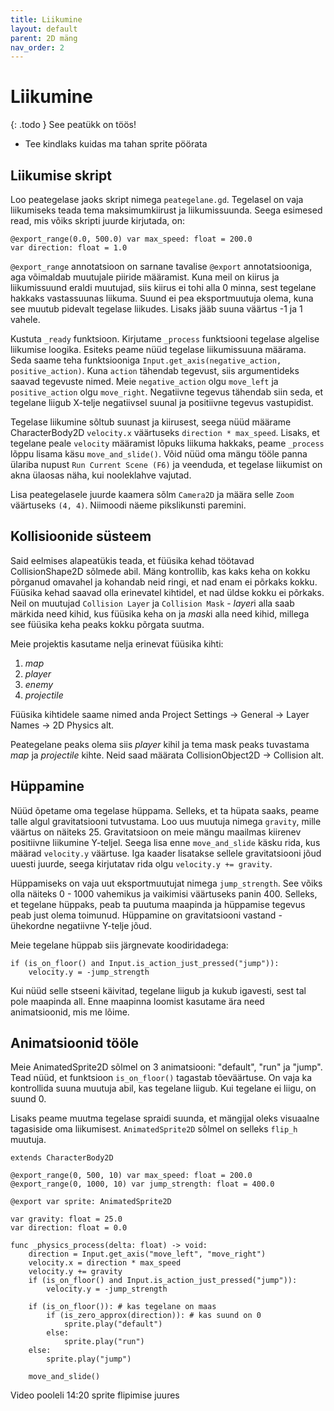 ```yaml
---
title: Liikumine
layout: default
parent: 2D mäng
nav_order: 2
---
```


# Liikumine

{: .todo }
See peatükk on töös!

-	Tee kindlaks kuidas ma tahan sprite pöörata

## Liikumise skript

Loo peategelase jaoks skript nimega `peategelane.gd`. Tegelasel on vaja liikumiseks teada tema maksimumkiirust ja liikumissuunda. Seega esimesed read, mis võiks skripti juurde kirjutada, on:

```gdscript
@export_range(0.0, 500.0) var max_speed: float = 200.0
var direction: float = 1.0
```

`@export_range` annotatsioon on sarnane tavalise `@export` annotatsiooniga, aga võimaldab muutujale piiride määramist. Kuna meil on kiirus ja liikumissuund eraldi muutujad, siis kiirus ei tohi alla 0 minna, sest tegelane hakkaks vastassuunas liikuma. Suund ei pea eksportmuutuja olema, kuna see muutub pidevalt tegelase liikudes. Lisaks jääb suuna väärtus -1 ja 1 vahele.

Kustuta `_ready` funktsioon. Kirjutame `_process` funktsiooni tegelase algelise liikumise loogika. Esiteks peame nüüd tegelase liikumissuuna määrama. Seda saame teha funktsiooniga `Input.get_axis(negative_action, positive_action)`. Kuna `action` tähendab tegevust, siis argumentideks saavad tegevuste nimed. Meie `negative_action` olgu `move_left` ja `positive_action` olgu `move_right`. Negatiivne tegevus tähendab siin seda, et tegelane liigub X-telje negatiivsel suunal ja positiivne tegevus vastupidist.

Tegelase liikumine sõltub suunast ja kiirusest, seega nüüd määrame CharacterBody2D `velocity.x` väärtuseks `direction * max_speed`. Lisaks, et tegelane peale `velocity` määramist lõpuks liikuma hakkaks, peame `_process` lõppu lisama käsu `move_and_slide()`. Võid nüüd oma mängu tööle panna ülariba nupust `Run Current Scene (F6)` ja veenduda, et tegelase liikumist on akna ülaosas näha, kui nooleklahve vajutad.

Lisa peategelasele juurde kaamera sõlm `Camera2D` ja määra selle `Zoom` väärtuseks `(4, 4)`. Niimoodi näeme pikslikunsti paremini.

## Kollisioonide süsteem

Said eelmises alapeatükis teada, et füüsika kehad töötavad CollisionShape2D sõlmede abil. Mäng kontrollib, kas kaks keha on kokku põrganud omavahel ja kohandab neid ringi, et nad enam ei põrkaks kokku. Füüsika kehad saavad olla erinevatel kihtidel, et nad üldse kokku ei põrkaks. Neil on muutujad `Collision Layer` ja `Collision Mask` - *layer*i alla saab märkida need kihid, kus füüsika keha on ja *mask*i alla need kihid, millega see füüsika keha peaks kokku põrgata suutma.

Meie projektis kasutame nelja erinevat füüsika kihti:

1.	*map*
2.	*player*
3.	*enemy*
4.	*projectile*

Füüsika kihtidele saame nimed anda Project Settings -> General -> Layer Names -> 2D Physics alt.

Peategelane peaks olema siis *player* kihil ja tema mask peaks tuvastama *map* ja *projectile* kihte. Neid saad määrata CollisionObject2D -> Collision alt.

## Hüppamine

Nüüd õpetame oma tegelase hüppama. Selleks, et ta hüpata saaks, peame talle algul gravitatsiooni tutvustama. Loo uus muutuja nimega `gravity`, mille väärtus on näiteks 25. Gravitatsioon on meie mängu maailmas kiirenev positiivne liikumine Y-teljel. Seega lisa enne `move_and_slide` käsku rida, kus määrad `velocity.y` väärtuse. Iga kaader lisatakse sellele gravitatsiooni jõud uuesti juurde, seega kirjutatav rida olgu `velocity.y += gravity`.

Hüppamiseks on vaja uut eksportmuutujat nimega `jump_strength`. See võiks olla näiteks 0 - 1000 vahemikus ja vaikimisi väärtuseks panin 400. Selleks, et tegelane hüppaks, peab ta puutuma maapinda ja hüppamise tegevus peab just olema toimunud. Hüppamine on gravitatsiooni vastand - ühekordne negatiivne Y-telje jõud.

Meie tegelane hüppab siis järgnevate koodiridadega:

```gdscript
if (is_on_floor() and Input.is_action_just_pressed("jump")):
	velocity.y = -jump_strength
```

Kui nüüd selle stseeni käivitad, tegelane liigub ja kukub igavesti, sest tal pole maapinda all. Enne maapinna loomist kasutame ära need animatsioonid, mis me lõime.

## Animatsioonid tööle

Meie AnimatedSprite2D sõlmel on 3 animatsiooni: "default", "run" ja "jump". Tead nüüd, et funktsioon `is_on_floor()` tagastab tõeväärtuse. On vaja ka kontrollida suuna muutuja abil, kas tegelane liigub. Kui tegelane ei liigu, on suund 0.

Lisaks peame muutma tegelase spraidi suunda, et mängijal oleks visuaalne tagasiside oma liikumisest. `AnimatedSprite2D` sõlmel on selleks `flip_h` muutuja.

```gdscript
extends CharacterBody2D

@export_range(0, 500, 10) var max_speed: float = 200.0
@export_range(0, 1000, 10) var jump_strength: float = 400.0

@export var sprite: AnimatedSprite2D

var gravity: float = 25.0
var direction: float = 0.0

func _physics_process(delta: float) -> void:
	direction = Input.get_axis("move_left", "move_right")
	velocity.x = direction * max_speed
	velocity.y += gravity
	if (is_on_floor() and Input.is_action_just_pressed("jump")):
		velocity.y = -jump_strength
	
	if (is_on_floor()): # kas tegelane on maas
		if (is_zero_approx(direction)): # kas suund on 0
			sprite.play("default")
		else:
			sprite.play("run")
	else:
		sprite.play("jump")
	
	move_and_slide()
```

Video pooleli 14:20 sprite flipimise juures
